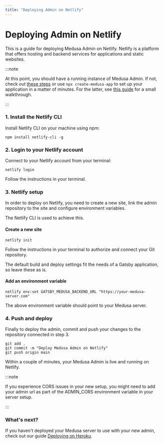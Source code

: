 ```yaml
---
title: "Deploying Admin on Netlify"
---
```


# Deploying Admin on Netlify

This is a guide for deploying Medusa Admin on Netlify. Netlify is a platform that offers hosting and backend services for applications and static websites.

:::note

 At this point, you should have a running instance of Medusa Admin. If not, check out [these steps](https://github.com/medusajs/admin#-setting-up-admin) or use `npx create-medusa-app` to set up your application in a matter of minutes. For the latter, see [this guide](https://docs.medusajs.com/how-to/create-medusa-app) for a small walkthrough.

 :::

### 1. Install the Netlify CLI

Install Netlify CLI on your machine using npm:

```shell=
npm install netlify-cli -g
```

### 2. Login to your Netlify account

Connect to your Netlify account from your terminal:

```shell=
netlify login
```

Follow the instructions in your terminal.

### 3. Netlify setup

In order to deploy on Netlify, you need to create a new site, link the admin repository to the site and configure environment variables.

The Netlify CLI is used to achieve this.

#### Create a new site

```shell=
netlify init
```

Follow the instructions in your terminal to authorize and connect your Git repository.

The default build and deploy settings fit the needs of a Gatsby application, so leave these as is.

#### Add an environment variable

```shell=
netlify env:set GATSBY_MEDUSA_BACKEND_URL "https://your-medusa-server.com"
```

The above environment variable should point to your Medusa server.

### 4. Push and deploy

Finally to deploy the admin, commit and push your changes to the repository connected in step 3.

```shell=
git add .
git commit -m "Deploy Medusa Admin on Netlify"
git push origin main
```

Within a couple of minutes, your Medusa Admin is live and running on Netlify.

:::note

 If you experience CORS issues in your new setup, you might need to add your admin url as part of the ADMIN_CORS environment variable in your server setup.

 :::

### What's next?

If you haven't deployed your Medusa server to use with your new admin, check out our guide [Deploying on Heroku](https://docs.medusajs.com/how-to/deploying-on-heroku).
